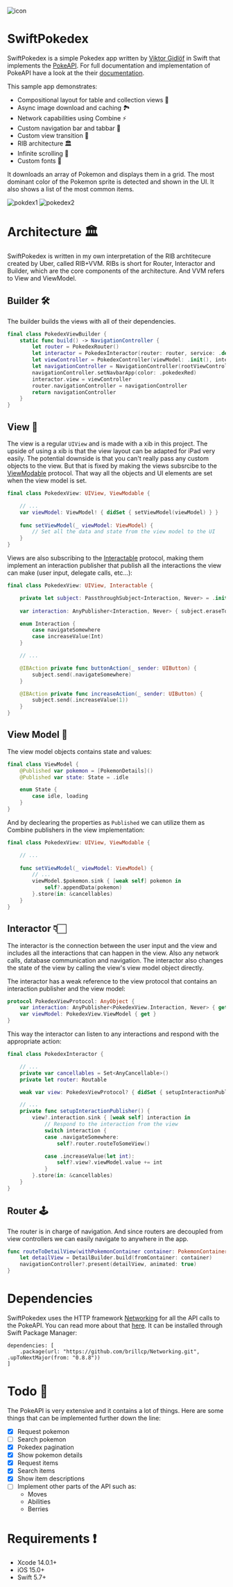 ![icon](https://user-images.githubusercontent.com/15960525/117062071-47808e00-ad23-11eb-83df-95d8efadac58.png)

# SwiftPokedex 
SwiftPokedex is a simple Pokedex app written by [Viktor Gidlöf](https://viktorgidlof.com) in Swift that implements the [PokeAPI](https://pokeapi.co). For full documentation and implementation of PokeAPI have a look at the their [documentation](https://pokeapi.co/docs/v2). 

This sample app demonstrates:
+ Compositional layout for table and collection views 💾
+ Async image download and caching 🏞
+ Network capabilities using Combine ⚡️
+ Custom navigation bar and tabbar 🧭
+ Custom view transition 📲
+ RIB architecture 🏛
+ Infinite scrolling 📜
+ Custom fonts 📖

It downloads an array of Pokemon and displays them in a grid. The most dominant color of the Pokemon sprite is detected and shown in the UI. It also shows a list of the most common items.

![pokdex1](https://user-images.githubusercontent.com/15960525/117063244-d3df8080-ad24-11eb-9293-83f8ba1a991a.png)
![pokedex2](https://user-images.githubusercontent.com/15960525/117063248-d4781700-ad24-11eb-8559-dcc9ebbd0ec7.png)

# Architecture 🏛
SwiftPokedex is written in my own interpretation of the RIB archtitecure created by Uber, called RIB+VVM. RIBs is short for Router, Interactor and Builder, which are the core components of the architecture. And VVM refers to View and ViewModel.

## Builder 🛠
The builder builds the views with all of their dependencies.
```swift
final class PokedexViewBuilder {
    static func build() -> NavigationController {
        let router = PokedexRouter()
        let interactor = PokedexInteractor(router: router, service: .default)
        let viewController = PokedexController(viewModel: .init(), interactor: interactor)
        let navigationController = NavigationController(rootViewController: viewController)
        navigationController.setNavbarApp(color: .pokedexRed)
        interactor.view = viewController
        router.navigationController = navigationController
        return navigationController
    }
}
```

## View 📱
The view is a regular `UIView` and is made with a xib in this project. The upside of using a xib is that the view layout can be adapted for iPad very easily. The potential downside is that you can't really pass any custom objects to the view. But that is fixed by making the views subsrcibe to the [ViewModable](SwiftPokedex/Miscellaneous/Protocols/ViewModable.swift) protocol. That way all the objects and UI elements are set when the view model is set.
```swift
final class PokedexView: UIView, ViewModable {

    // ...
    var viewModel: ViewModel! { didSet { setViewModel(viewModel) } }
 
    func setViewModel(_ viewModel: ViewModel) {
        // Set all the data and state from the view model to the UI
    }
}
```

Views are also subscribing to the [Interactable](SwiftPokedex/Miscellaneous/Protocols/Interactable.swift) protocol, making them implement an interaction publisher that publish all the interactions the view can make (user input, delegate calls, etc…):
```swift
final class PokedexView: UIView, Interactable {

    private let subject: PassthroughSubject<Interaction, Never> = .init()
 
    var interaction: AnyPublisher<Interaction, Never> { subject.eraseToAnyPublisher() }

    enum Interaction {
        case navigateSomewhere
        case increaseValue(Int)
    }

    // ...

    @IBAction private func buttonAction(_ sender: UIButton) {
        subject.send(.navigateSomewhere)
    }

    @IBAction private func increaseAction(_ sender: UIButton) {
        subject.send(.increaseValue(1))
    }
}
```

## View Model 🧾
The view model objects contains state and values:
```swift
final class ViewModel {
    @Published var pokemon = [PokemonDetails]()
    @Published var state: State = .idle

    enum State {
        case idle, loading
    }
}
```

And by declearing the properties as `Published` we can utilize them as Combine publishers in the view implementation:
```swift
final class PokedexView: UIView, ViewModable {

    // ...
 
    func setViewModel(_ viewModel: ViewModel) {
        // ...
        viewModel.$pokemon.sink { [weak self] pokemon in
            self?.appendData(pokemon)
        }.store(in: &cancellables)
    }
}
```

## Interactor 👇🏻
The interactor is the connection between the user input and the view and includes all the interactions that can happen in the view. Also any network calls, database communication and navigation. The interactor also changes the state of the view by calling the view's view model object directly.

The interactor has a weak reference to the view protocol that contains an interaction publisher and the view model:
```swift
protocol PokedexViewProtocol: AnyObject {
    var interaction: AnyPublisher<PokedexView.Interaction, Never> { get }
    var viewModel: PokedexView.ViewModel { get }
}
```

This way the interactor can listen to any interactions and respond with the appropriate action:
```swift
final class PokedexInteractor {

    // ...
    private var cancellables = Set<AnyCancellable>()
    private let router: Routable

    weak var view: PokedexViewProtocol? { didSet { setupInteractionPublisher() } }

    // ...
    private func setupInteractionPublisher() {
        view?.interaction.sink { [weak self] interaction in
            // Respond to the interaction from the view
            switch interaction {
            case .navigateSomewhere:
                self?.router.routeToSomeView()

            case .increaseValue(let int):
                self?.view?.viewModel.value += int
            }
        }.store(in: &cancellables)
    }
}
```

## Router 🕹
The router is in charge of navigation. And since routers are decoupled from view controllers we can easily navigate to anywhere in the app.
```swift
func routeToDetailView(withPokemonContainer container: PokemonContainer) {
    let detailView = DetailBuilder.build(fromContainer: container)
    navigationController?.present(detailView, animated: true)
}
```

# Dependencies 
SwiftPokedex uses the HTTP framework [Networking](https://github.com/brillcp/Networking) for all the API calls to the PokeAPI. You can read more about that [here](https://github.com/brillcp/Networking#readme). It can be installed through Swift Package Manager:
```
dependencies: [
    .package(url: "https://github.com/brillcp/Networking.git", .upToNextMajor(from: "0.8.8"))
]
```

# Todo 📝
The PokeAPI is very extensive and it contains a lot of things. Here are some things that can be implemented further down the line:
- [x] Request pokemon
- [ ] Search pokemon
- [x] Pokedex pagination
- [x] Show pokemon details
- [x] Request items
- [x] Search items 
- [x] Show item descriptions
- [ ] Implement other parts of the API such as:
    - Moves
    - Abilities
    - Berries

# Requirements ❗️
+ Xcode 14.0.1+
+ iOS 15.0+
+ Swift 5.7+
